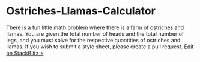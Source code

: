 # Ostriches-Llamas-Calculator
There is a fun little math problem where there is a farm of ostriches and llamas.
You are given the total number of heads and the total number of legs, and you must solve for the respective quantities of ostriches and llamas.
If you wish to submit a style sheet, please create a pull request.
[Edit on StackBlitz ⚡️](https://stackblitz.com/edit/web-platform-rgzdbc)